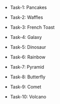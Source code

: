 - Task-1: Pancakes

- Task-2: Waffles

- Task-3: French Toast

- Task-4: Galaxy

- Task-5: Dinosaur

- Task-6: Rainbow

- Task-7: Pyramid

- Task-8: Butterfly

- Task-9: Comet

- Task-10: Volcano